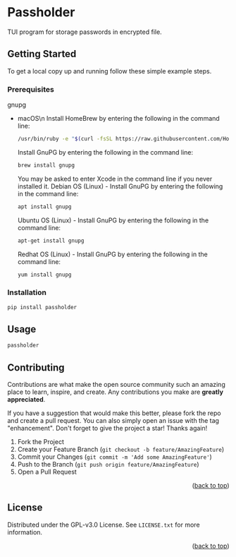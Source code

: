 # Passholder
TUI program for storage passwords in encrypted file.

<!-- GETTING STARTED -->
## Getting Started

To get a local copy up and running follow these simple example steps.

### Prerequisites
gnupg
* macOS\n
  Install HomeBrew by entering the following in the command line:
  ```sh
  /usr/bin/ruby -e "$(curl -fsSL https://raw.githubusercontent.com/Homebrew/install/master/install)"
  ```
  Install GnuPG by entering the following in the command line:
  ```sh
  brew install gnupg
  ```
  You may be asked to enter Xcode in the command line if you never installed it.
  Debian OS (Linux) - Install GnuPG by entering the following in the command line:

  ```sh
  apt install gnupg
  ```
  Ubuntu OS (Linux) - Install GnuPG by entering the following in the command line:

  ```sh
  apt-get install gnupg
  ```
  Redhat OS (Linux) - Install GnuPG by entering the following in the command line:
  ```sh
  yum install gnupg
  ```


### Installation
```sh
pip install passholder
```

<!-- USAGE EXAMPLES -->
## Usage

```sh
passholder
```


<!-- CONTRIBUTING -->
## Contributing

Contributions are what make the open source community such an amazing place to learn, inspire, and create. Any contributions you make are **greatly appreciated**.

If you have a suggestion that would make this better, please fork the repo and create a pull request. You can also simply open an issue with the tag "enhancement".
Don't forget to give the project a star! Thanks again!

1. Fork the Project
2. Create your Feature Branch (`git checkout -b feature/AmazingFeature`)
3. Commit your Changes (`git commit -m 'Add some AmazingFeature'`)
4. Push to the Branch (`git push origin feature/AmazingFeature`)
5. Open a Pull Request

<p align="right">(<a href="#top">back to top</a>)</p>



<!-- LICENSE -->
## License

Distributed under the GPL-v3.0 License. See `LICENSE.txt` for more information.

<p align="right">(<a href="#top">back to top</a>)</p>
